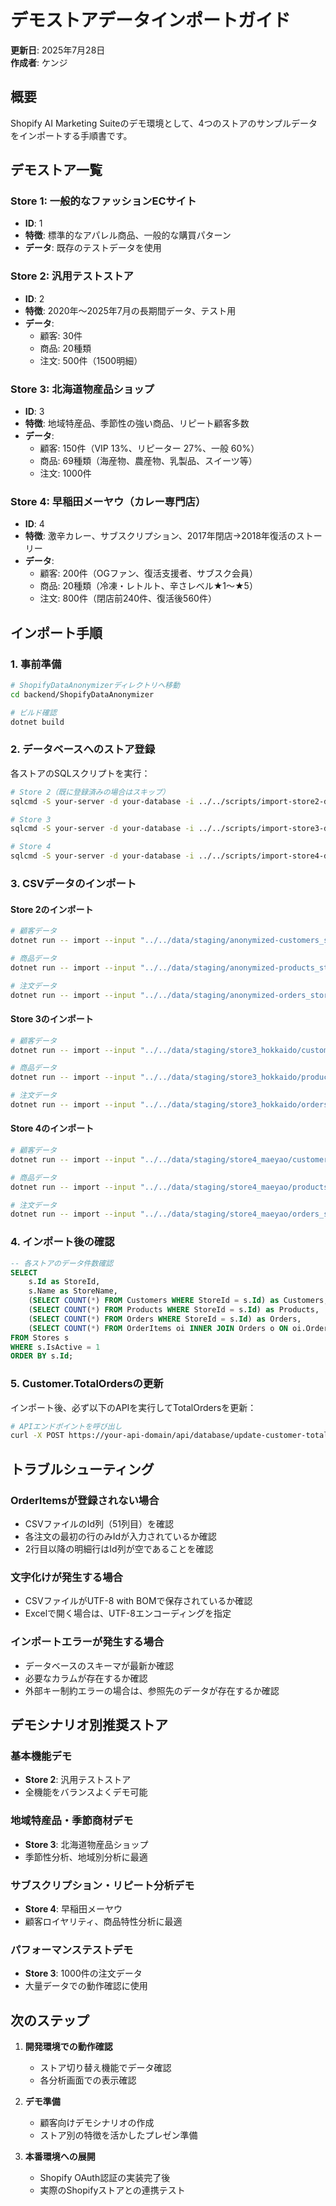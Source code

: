 # デモストアデータインポートガイド
**更新日**: 2025年7月28日  
**作成者**: ケンジ

## 概要
Shopify AI Marketing Suiteのデモ環境として、4つのストアのサンプルデータをインポートする手順書です。

## デモストア一覧

### Store 1: 一般的なファッションECサイト
- **ID**: 1
- **特徴**: 標準的なアパレル商品、一般的な購買パターン
- **データ**: 既存のテストデータを使用

### Store 2: 汎用テストストア
- **ID**: 2
- **特徴**: 2020年〜2025年7月の長期間データ、テスト用
- **データ**: 
  - 顧客: 30件
  - 商品: 20種類
  - 注文: 500件（1500明細）

### Store 3: 北海道物産品ショップ
- **ID**: 3
- **特徴**: 地域特産品、季節性の強い商品、リピート顧客多数
- **データ**:
  - 顧客: 150件（VIP 13%、リピーター 27%、一般 60%）
  - 商品: 69種類（海産物、農産物、乳製品、スイーツ等）
  - 注文: 1000件

### Store 4: 早稲田メーヤウ（カレー専門店）
- **ID**: 4
- **特徴**: 激辛カレー、サブスクリプション、2017年閉店→2018年復活のストーリー
- **データ**:
  - 顧客: 200件（OGファン、復活支援者、サブスク会員）
  - 商品: 20種類（冷凍・レトルト、辛さレベル★1〜★5）
  - 注文: 800件（閉店前240件、復活後560件）

## インポート手順

### 1. 事前準備

```bash
# ShopifyDataAnonymizerディレクトリへ移動
cd backend/ShopifyDataAnonymizer

# ビルド確認
dotnet build
```

### 2. データベースへのストア登録

各ストアのSQLスクリプトを実行：

```bash
# Store 2（既に登録済みの場合はスキップ）
sqlcmd -S your-server -d your-database -i ../../scripts/import-store2-data.sql

# Store 3
sqlcmd -S your-server -d your-database -i ../../scripts/import-store3-data.sql

# Store 4
sqlcmd -S your-server -d your-database -i ../../scripts/import-store4-data.sql
```

### 3. CSVデータのインポート

#### Store 2のインポート
```bash
# 顧客データ
dotnet run -- import --input "../../data/staging/anonymized-customers_store2.csv" --store-id 2 --type customers

# 商品データ
dotnet run -- import --input "../../data/staging/anonymized-products_store2.csv" --store-id 2 --type products-variants

# 注文データ
dotnet run -- import --input "../../data/staging/anonymized-orders_store2_comprehensive.csv" --store-id 2 --type orders
```

#### Store 3のインポート
```bash
# 顧客データ
dotnet run -- import --input "../../data/staging/store3_hokkaido/customers_store3_hokkaido.csv" --store-id 3 --type customers

# 商品データ
dotnet run -- import --input "../../data/staging/store3_hokkaido/products_store3_hokkaido.csv" --store-id 3 --type products-variants

# 注文データ
dotnet run -- import --input "../../data/staging/store3_hokkaido/orders_store3_hokkaido.csv" --store-id 3 --type orders
```

#### Store 4のインポート
```bash
# 顧客データ
dotnet run -- import --input "../../data/staging/store4_maeyao/customers_store4_maeyao.csv" --store-id 4 --type customers

# 商品データ
dotnet run -- import --input "../../data/staging/store4_maeyao/products_store4_maeyao.csv" --store-id 4 --type products-variants

# 注文データ
dotnet run -- import --input "../../data/staging/store4_maeyao/orders_store4_maeyao.csv" --store-id 4 --type orders
```

### 4. インポート後の確認

```sql
-- 各ストアのデータ件数確認
SELECT 
    s.Id as StoreId,
    s.Name as StoreName,
    (SELECT COUNT(*) FROM Customers WHERE StoreId = s.Id) as Customers,
    (SELECT COUNT(*) FROM Products WHERE StoreId = s.Id) as Products,
    (SELECT COUNT(*) FROM Orders WHERE StoreId = s.Id) as Orders,
    (SELECT COUNT(*) FROM OrderItems oi INNER JOIN Orders o ON oi.OrderId = o.Id WHERE o.StoreId = s.Id) as OrderItems
FROM Stores s
WHERE s.IsActive = 1
ORDER BY s.Id;
```

### 5. Customer.TotalOrdersの更新

インポート後、必ず以下のAPIを実行してTotalOrdersを更新：

```bash
# APIエンドポイントを呼び出し
curl -X POST https://your-api-domain/api/database/update-customer-totals
```

## トラブルシューティング

### OrderItemsが登録されない場合
- CSVファイルのId列（51列目）を確認
- 各注文の最初の行のみIdが入力されているか確認
- 2行目以降の明細行はId列が空であることを確認

### 文字化けが発生する場合
- CSVファイルがUTF-8 with BOMで保存されているか確認
- Excelで開く場合は、UTF-8エンコーディングを指定

### インポートエラーが発生する場合
- データベースのスキーマが最新か確認
- 必要なカラムが存在するか確認
- 外部キー制約エラーの場合は、参照先のデータが存在するか確認

## デモシナリオ別推奨ストア

### 基本機能デモ
- **Store 2**: 汎用テストストア
- 全機能をバランスよくデモ可能

### 地域特産品・季節商材デモ
- **Store 3**: 北海道物産品ショップ
- 季節性分析、地域別分析に最適

### サブスクリプション・リピート分析デモ
- **Store 4**: 早稲田メーヤウ
- 顧客ロイヤリティ、商品特性分析に最適

### パフォーマンステストデモ
- **Store 3**: 1000件の注文データ
- 大量データでの動作確認に使用

## 次のステップ

1. **開発環境での動作確認**
   - ストア切り替え機能でデータ確認
   - 各分析画面での表示確認

2. **デモ準備**
   - 顧客向けデモシナリオの作成
   - ストア別の特徴を活かしたプレゼン準備

3. **本番環境への展開**
   - Shopify OAuth認証の実装完了後
   - 実際のShopifyストアとの連携テスト